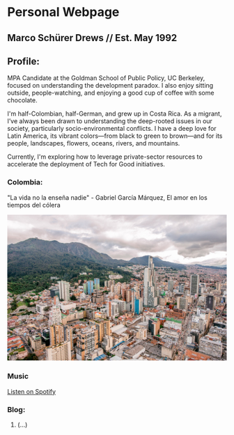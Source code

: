 # Personal Webpage

## Marco Schürer Drews // Est. May 1992

## Profile: 

MPA Candidate at the Goldman School of Public Policy, UC Berkeley, focused on understanding the development paradox. I also enjoy sitting outside, people-watching, and enjoying a good cup of coffee with some chocolate.

I'm half-Colombian, half-German, and grew up in Costa Rica. As a migrant, I’ve always been drawn to understanding the deep-rooted issues in our society, particularly socio-environmental conflicts. I have a deep love for Latin America, its vibrant colors—from black to green to brown—and for its people, landscapes, flowers, oceans, rivers, and mountains.

Currently, I'm exploring how to leverage private-sector resources to accelerate the deployment of Tech for Good initiatives. 

### Colombia:

"La vida no la enseña nadie" - Gabriel García Márquez, El amor en los tiempos del cólera

![Bogotá](./images/bogota.jpg)

### Music

[Listen on Spotify](https://open.spotify.com/playlist/06yr0JaRRbTx2rZTDbIJCz?si=c17acd78d0f0441e)

### Blog:

1. (...)

